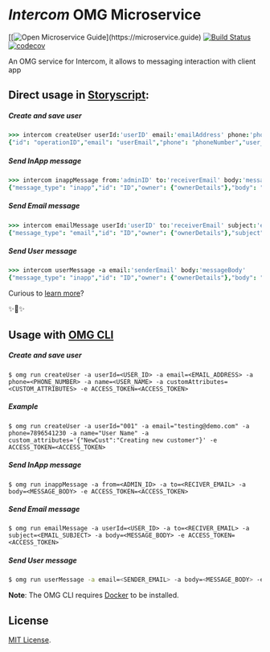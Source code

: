 # _Intercom_ OMG Microservice

[[![Open Microservice Guide](https://img.shields.io/badge/OMG%20Enabled-👍-green.svg?)](https://microservice.guide)
[![Build Status](https://travis-ci.com/omg-services/intercom.svg?branch=master)](https://travis-ci.com/omg-services/intercom)
[![codecov](https://codecov.io/gh/omg-services/intercom/branch/master/graph/badge.svg)](https://codecov.io/gh/omg-services/intercom)


An OMG service for Intercom, it allows to messaging interaction with client app

## Direct usage in [Storyscript](https://storyscript.io/):

##### Create and save user
```coffee
>>> intercom createUser userId:'userID' email:'emailAddress' phone:'phoneNumber' name:'userName' customAttributes:'customAttributes'
{"id": "operationID","email": "userEmail","phone": "phoneNumber","user_id": "userID","anonymous": false,"name": "userName","avatar": {"type": "avatar"},"custom_attributes": {"custom": "attributes"}}
```
##### Send InApp message
```coffee
>>> intercom inappMessage from:'adminID' to:'receiverEmail' body:'messageBody'
{"message_type": "inapp","id": "ID","owner": {"ownerDetails"},"body": "messageBody"}
```
##### Send Email message
```coffee
>>> intercom emailMessage userId:'userID' to:'receiverEmail' subject:'emailSubject' body:'messageBody'
{"message_type": "email","id": "ID","owner": {"ownerDetails"},"subject": "emailSubject","body": "messageBody"}
```
##### Send User message
```coffee
>>> intercom userMessage -a email:'senderEmail' body:'messageBody'
{"message_type": "inapp","id": "ID","owner": {"ownerDetails"},"body": "messageBody"}
```

Curious to [learn more](https://docs.storyscript.io/)?

✨🍰✨

## Usage with [OMG CLI](https://www.npmjs.com/package/omg)

##### Create and save user
```shell
$ omg run createUser -a userId=<USER_ID> -a email=<EMAIL_ADDRESS> -a phone=<PHONE_NUMBER> -a name=<USER_NAME> -a customAttributes=<CUSTOM_ATTRIBUTES> -e ACCESS_TOKEN=<ACCESS_TOKEN>
```
##### Example
```shell
$ omg run createUser -a userId="001" -a email="testing@demo.com" -a phone=7896541230 -a name="User Name" -a custom_attributes='{"NewCust":"Creating new customer"}' -e ACCESS_TOKEN=<ACCESS_TOKEN>
```
##### Send InApp message
```shell
$ omg run inappMessage -a from=<ADMIN_ID> -a to=<RECIVER_EMAIL> -a body=<MESSAGE_BODY> -e ACCESS_TOKEN=<ACCESS_TOKEN>
```
##### Send Email message
```shell
$ omg run emailMessage -a userId=<USER_ID> -a to=<RECIVER_EMAIL> -a subject=<EMAIL_SUBJECT> -a body=<MESSAGE_BODY> -e ACCESS_TOKEN=<ACCESS_TOKEN>
```
##### Send User message
```sh
$ omg run userMessage -a email=<SENDER_EMAIL> -a body=<MESSAGE_BODY> -e ACCESS_TOKEN=<ACCESS_TOKEN>
```

**Note**: The OMG CLI requires [Docker](https://docs.docker.com/install/) to be installed.

## License
[MIT License](https://github.com/omg-services/intercom/blob/master/LICENSE).
